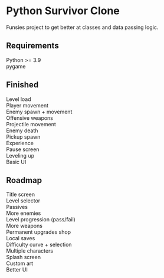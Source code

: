 # Python Survivor Clone

Funsies project to get better at classes and data passing logic.  

## Requirements

Python >= 3.9\
pygame

## Finished

Level load\
Player movement\
Enemy spawn + movement\
Offensive weapons\
Projectile movement\
Enemy death\
Pickup spawn\
Experience\
Pause screen\
Leveling up\
Basic UI

## Roadmap

Title screen\
Level selector\
Passives\
More enemies\
Level progression (pass/fail)\
More weapons\
Permanent upgrades shop\
Local saves\
Difficulty curve + selection\
Multiple characters\
Splash screen\
Custom art\
Better UI
